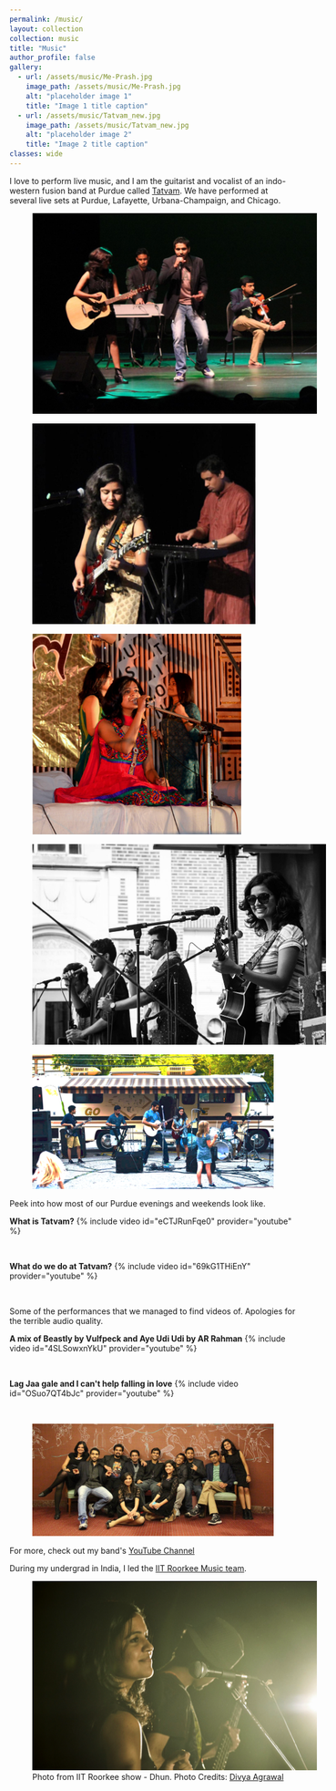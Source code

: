 ```yaml
---
permalink: /music/
layout: collection
collection: music
title: "Music"
author_profile: false
gallery:
  - url: /assets/music/Me-Prash.jpg
    image_path: /assets/music/Me-Prash.jpg
    alt: "placeholder image 1"
    title: "Image 1 title caption"
  - url: /assets/music/Tatvam_new.jpg
    image_path: /assets/music/Tatvam_new.jpg
    alt: "placeholder image 2"
    title: "Image 2 title caption"
classes: wide
---
```


<!--
<figure style="width: 400px" class="align-right">
  <img src="/assets/music/Me-Prash.jpg" alt="">
</figure>
-->

I love to perform live music, and I am the guitarist and vocalist of an indo-western fusion band at Purdue called [Tatvam](https://www.facebook.com/TatvamPurdue/). We have performed at several live sets at Purdue, Lafayette, Urbana-Champaign, and Chicago.

<!--{% include gallery class="full" caption="Bandmates and me" %}-->

<figure style="width: 500px" class="align-left">
  <img src="/assets/music/Guitar_ratio.png" alt="">
</figure>

<figure style="width: 392px" class="align-right">
  <img src="/assets/music/Me-Prash.jpg" alt="">
</figure>

<figure style="width: 367px" class="align-left">
  <img src="/assets/music/Swaranjali.png" alt="">
</figure>

<figure style="width: 516px" class="align-right">
  <img src="/assets/music/global-fest.png" alt="">
</figure>

<figure class="align-center">
  <img src="/assets/music/Mosey.png" alt="">
</figure>

Peek into how most of our Purdue evenings and weekends look like.

**What is Tatvam?**
{% include video id="eCTJRunFqe0" provider="youtube" %}

<br/>

**What do we do at Tatvam?**
{% include video id="69kG1THiEnY" provider="youtube" %}

<br/>

Some of the performances that we managed to find videos of. Apologies for the terrible audio quality.

**A mix of Beastly by Vulfpeck and Aye Udi Udi by AR Rahman**
{% include video id="4SLSowxnYkU" provider="youtube" %}

<br/>

**Lag Jaa gale and I can't help falling in love**
{% include video id="OSuo7QT4bJc" provider="youtube" %}

<br/>

<figure class="align-center">
  <img src="/assets/music/Tatvam_old.jpg" alt="">
</figure>

For more, check out my band's [YouTube Channel](https://www.youtube.com/channel/UCBlDeRAwAAP_SeVPqmVi_HQ)

During my undergrad in India, I led the [IIT Roorkee Music team](https://www.youtube.com/channel/UCUAm7WhqNFUytNPs6VaUK-Q).


<figure style="width: 500px" class="align-left">
  <img src="/assets/music/IITR.png" alt="">
  <figcaption>Photo from IIT Roorkee show - Dhun. Photo Credits: <a href="https://www.instagram.com/fawkesphotostream/">Divya Agrawal</a></figcaption>
</figure>
